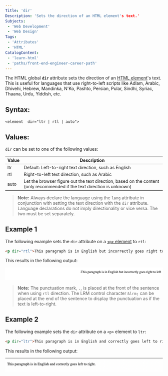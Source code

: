 ```yaml
---
Title: 'dir'
Description: 'Sets the direction of an HTML element's text.'
Subjects:
 - 'Web Development'
 - 'Web Design'
Tags:
 - 'Attributes'
 - 'HTML'
CatalogContent:
 - 'learn-html'
 - 'paths/front-end-engineer-career-path'
---
```


  The HTML global **`dir`** attribute sets the direction of an [HTML element](https://www.codecademy.com/resources/docs/html/elements)'s text. This is useful for languages that use right-to-left scripts like Adlam, Arabic, Dhivehi, Hebrew, Mandinka, N'Ko, Pashto, Persian, Pular, Sindhi, Syriac, Thaana, Urdu, Yiddish, etc.

## Syntax:

```pseudo
<element  dir="ltr | rtl | auto">
```

## Values:

`dir` can be set to one of the following values:

|Value |Description |
|---|---|
|ltr| Default: Left-to-right text direction, such as English|
|rtl |Right-to-left text direction, such as Arabic |
|auto| Let the browser figure out the text direction, based on the content (only recommended if the text direction is unknown)| 

>  **Note:**  Always declare the language using the `lang` attribute in conjunction with setting the text direction with the `dir` attribute. Language declarations do not imply directionality or vice versa. The two must be set separately. 

## Example 1

The following example sets the `dir` attribute on a [`<p>` element](https://www.codecademy.com/resources/docs/html/elements/p) to `rtl`:

```html
<p dir="rtl">This paragraph is in English but incorrectly goes right to left.</p>
```

This results in the following output:

![Incorrect use of dir attribute](/media/html-dir-incorrect.png "incorrect use of dir attribute")

> **Note:** The punctuation mark, `.`, is placed at the front of the sentence when using `rtl` direction. The LRM control character `&lrm;` can be placed at the end of the sentence to display the punctuation as if the text is left-to-right.

## Example 2

The following example sets the `dir` attribute on a `<p>` element to `ltr`:

```html
<p dir="ltr">This paragraph is in English and correctly goes left to right.</p>
```

This results in the following output:

![Correct use of dir attribute](/media/html-dir-correct.png "Correct use of dir attribute")
